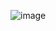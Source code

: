 ![image](https://user-images.githubusercontent.com/76027425/198798410-934fdb17-c72e-43e6-acec-cec63dc8d2ea.png)
